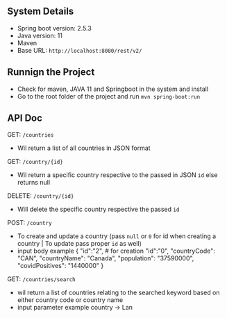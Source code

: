 ## System Details
- Spring boot version: 2.5.3
- Java version: 11
- Maven
- Base URL: `http://localhost:8080/rest/v2/`

## Runnign the Project

- Check for maven, JAVA 11 and Springboot in the system and install
- Go to the root folder of the project and run `mvn spring-boot:run`


## API Doc

GET: `/countries`
- Wil return a list of all countries in JSON format

GET: `/country/{id}`
- Wil return a specific country respective to the passed in JSON `id` else returns null

DELETE: `/country/{id}`
- Will delete the specific country respective the passed `id`

POST: `/country`
- To create and update a country (pass `null` or `0` for id when creating a country | To update pass proper `id` as well)
- input body example
  {
    "id":"2",  # for creation "id":"0",
    "countryCode": "CAN",
    "countryName": "Canada",
    "population": "37590000",
    "covidPositives": "1440000"
  }

GET: `/countries/search`
- wil return a list of countries relating to the searched keyword based on either country code or country name
- input parameter example
  country -> Lan

